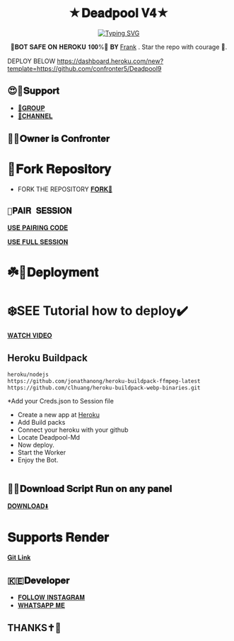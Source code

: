 <h1 align="center"> ★𝐃𝐞𝐚𝐝𝐩𝐨𝐨𝐥 𝐕𝟒★ <br></h1>
<p align="center">
<a href="https://git.io/typing-svg"><img src="https://readme-typing-svg.demolab.com?font=Fira+Code&weight=602&pause=1000&color=F70000&random=false&width=435&lines=DEADPOOL-Md+made+by+Frank+;Follow+me+IG+%40confronter._" alt="Typing SVG" /></a>

<p align="center">
🚀𝐁𝐎𝐓 𝐒𝐀𝐅𝐄 𝐎𝐍 𝐇𝐄𝐑𝐎𝐊𝐔 𝟏𝟎𝟎%🚀 𝐁𝐘 <a href="https://github.com/Confronter" target="_blank">Frank</a> . Star the repo with courage 🌟.
</p>

DEPLOY BELOW
https://dashboard.heroku.com/new?template=https://github.com/confronter5/Deadpool9

## 😍🍭𝐒𝐮𝐩𝐩𝐨𝐫𝐭

- [🔗𝐆𝐑𝐎𝐔𝐏 ](https://chat.whatsapp.com/FqvQzWARlwc7XlerabWq7z)
- [🔗𝐂𝐇𝐀𝐍𝐍𝐄𝐋](https://whatsapp.com/channel/0029Vag3MeuGJP8LZb1Okj39)

## 🔆🔆𝐎𝐰𝐧𝐞𝐫 𝐢𝐬 𝐂𝐨𝐧𝐟𝐫𝐨𝐧𝐭𝐞𝐫

# 🍴𝐅𝐨𝐫𝐤 𝐑𝐞𝐩𝐨𝐬𝐢𝐭𝐨𝐫𝐲

- FORK THE REPOSITORY [𝐅𝐎𝐑𝐊🍴](https://github.com/Confronter/Deadpool-Md/fork)

## `📍𝐏𝐀𝐈𝐑 𝐒𝐄𝐒𝐒𝐈𝐎𝐍`
[𝐔𝐒𝐄 𝐏𝐀𝐈𝐑𝐈𝐍𝐆 𝐂𝐎𝐃𝐄](https://confronter-session.onrender.com/pair)

[𝐔𝐒𝐄 𝐅𝐔𝐋𝐋 𝐒𝐄𝐒𝐒𝐈𝐎𝐍](https://confronter-session.onrender.com/)

# ☘️🖤𝐃𝐞𝐩𝐥𝐨𝐲𝐦𝐞𝐧𝐭
  
  # ❄️SEE Tutorial how to deploy✔️
[𝐖𝐀𝐓𝐂𝐇 𝐕𝐈𝐃𝐄𝐎](https://t.me/dragonbugkiller/31)
## Heroku Buildpack
```bash
heroku/nodejs
https://github.com/jonathanong/heroku-buildpack-ffmpeg-latest
https://github.com/clhuang/heroku-buildpack-webp-binaries.git
```
*Add your Creds.json to Session file
* Create a new app at [Heroku](heroku.com)
* Add Build packs
* Connect your heroku with your github
* Locate Deadpool-Md
* Now deploy.
* Start the Worker
* Enjoy the Bot.
```
```
## 📌😎𝐃𝐨𝐰𝐧𝐥𝐨𝐚𝐝 𝐒𝐜𝐫𝐢𝐩𝐭 𝐑𝐮𝐧 𝐨𝐧 𝐚𝐧𝐲 𝐩𝐚𝐧𝐞𝐥
[𝐃𝐎𝐖𝐍𝐋𝐎𝐀𝐃⬇️](https://github.com/confronter/Deadpool-Md/archive/refs/heads/main.zip)

# 𝐒𝐮𝐩𝐩𝐨𝐫𝐭𝐬 𝐑𝐞𝐧𝐝𝐞𝐫
[𝐆𝐢𝐭 𝐋𝐢𝐧𝐤](https://github.com/confronter/Deadpool-Md.git)

## 🇰🇪𝐃𝐞𝐯𝐞𝐥𝐨𝐩𝐞𝐫

- [𝐅𝐎𝐋𝐋𝐎𝐖 𝐈𝐍𝐒𝐓𝐀𝐆𝐑𝐀𝐌](https://instagram.com/confronter._)
- [𝐖𝐇𝐀𝐓𝐒𝐀𝐏𝐏 𝐌𝐄](https://wa.me/254796283064)
## THANKS✝️💛
  
